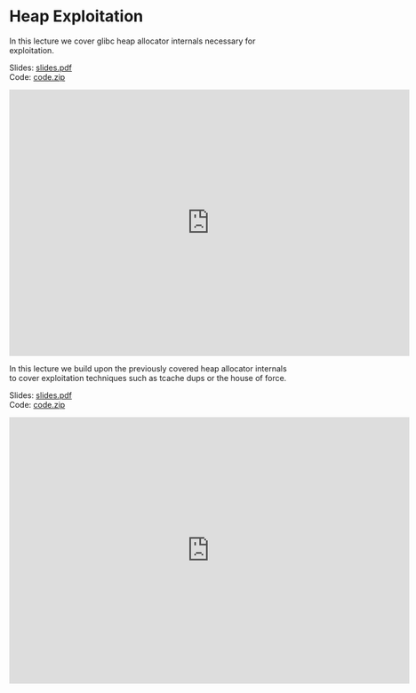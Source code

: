 # Heap Exploitation

In this lecture we cover glibc heap allocator internals necessary for exploitation.

Slides: [slides.pdf](/resources/lecture_slides/heap_alloc.pdf)  
Code: [code.zip](/resources/lecture_slides/heap1.zip)  

<center>
    <iframe width="720" height="480" src="https://www.youtube.com/embed/XaC9IoeYXM8" title="YouTube video player" frameborder="0" allow="accelerometer; autoplay; clipboard-write; encrypted-media; gyroscope; picture-in-picture; web-share" allowfullscreen></iframe>
</center>

In this lecture we build upon the previously covered heap allocator internals to cover exploitation techniques such as tcache dups or the house of force.

Slides: [slides.pdf](/resources/lecture_slides/heap_exp.pdf)  
Code: [code.zip](/resources/lecture_slides/heap2.zip)  

<center>
    <iframe width="720" height="480" src="https://www.youtube.com/embed/KdvGvGkIGQk" title="YouTube video player" frameborder="0" allow="accelerometer; autoplay; clipboard-write; encrypted-media; gyroscope; picture-in-picture; web-share" allowfullscreen></iframe>
</center>
